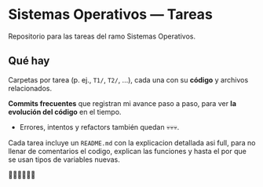 # Sistemas Operativos — Tareas

Repositorio para las tareas del ramo Sistemas Operativos.  

## Qué hay

Carpetas por tarea (p. ej., `T1/`, `T2/`, ...), cada una con su **código** y archivos relacionados.

**Commits frecuentes** que registran mi avance paso a paso, para ver **la evolución del código** en el tiempo.
- Errores, intentos y refactors también quedan 💀💀💀.

Cada tarea incluye un `README.md` con la explicacion detallada asi full, para no llenar de comentarios el codigo, explican las funciones y hasta el por que se usan tipos de variables nuevas.

🐧🐧🐧🐧🐧🐧